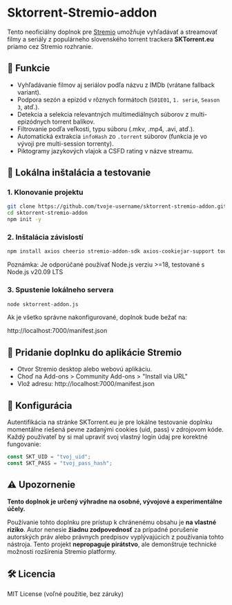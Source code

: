 # Sktorrent-Stremio-addon

Tento neoficiálny doplnok pre [Stremio](https://www.stremio.com/) umožňuje vyhľadávať a streamovať filmy a seriály z populárneho slovenského torrent trackera **SKTorrent.eu** priamo cez Stremio rozhranie.

## 🔧 Funkcie

- Vyhľadávanie filmov aj seriálov podľa názvu z IMDb (vrátane fallback variant).
- Podpora sezón a epizód v rôznych formátoch (`S01E01`, `1. serie`, `Season 3`, atď.).
- Detekcia a selekcia relevantných multimediálnych súborov z multi-epizódnych torrent balíkov.
- Filtrovanie podľa veľkosti, typu súboru (.mkv, .mp4, .avi, atď.).
- Automatická extrakcia `infoHash` zo `.torrent` súborov (funkcia je vo vývoji pre multi-session torrenty).
- Piktogramy jazykových vlajok a CSFD rating v názve streamu.

## 🧪 Lokálna inštalácia a testovanie

### 1. Klonovanie projektu
```bash
git clone https://github.com/tvoje-username/sktorrent-stremio-addon.git
cd sktorrent-stremio-addon
npm init -y
```

### 2. Inštalácia závislostí

```bash
npm install axios cheerio stremio-addon-sdk axios-cookiejar-support tough-cookie bncode entities parse-torrent-file
```

Poznámka: Je odporúčané používať Node.js verziu >=18, testované s Node.js v20.09 LTS

### 3. Spustenie lokálneho servera
```bash
node sktorrent-addon.js
```

Ak je všetko správne nakonfigurované, doplnok bude bežať na:

http://localhost:7000/manifest.json

## 🔗 Pridanie doplnku do aplikácie Stremio

- Otvor Stremio desktop alebo webovú aplikáciu.
- Choď na Add-ons > Community Add-ons > "Install via URL"
- Vlož adresu: http://localhost:7000/manifest.json

## 📁 Konfigurácia

Autentifikácia na stránke SKTorrent.eu je pre lokálne testovanie doplnku momentálne riešená pevne zadanými cookies (uid, pass) v zdrojovom kóde. Každý používateľ by si mal upraviť svoj vlastný login údaj pre korektné fungovanie:
```js
const SKT_UID = "tvoj_uid";
const SKT_PASS = "tvoj_pass_hash";
```

## ⚠️ Upozornenie

**Tento doplnok je určený výhradne na osobné, vývojové a experimentálne účely.**

Používanie tohto doplnku pre prístup k chránenému obsahu je **na vlastné riziko**.
Autor nenesie **žiadnu zodpovednosť** za prípadné porušenie autorských práv alebo právnych predpisov vyplývajúcich z používania tohto nástroja.
Tento projekt **nepropaguje pirátstvo**, ale demonštruje technické možnosti rozšírenia Stremio platformy.

## 🛠 Licencia

MIT License (voľné použitie, bez záruky)
